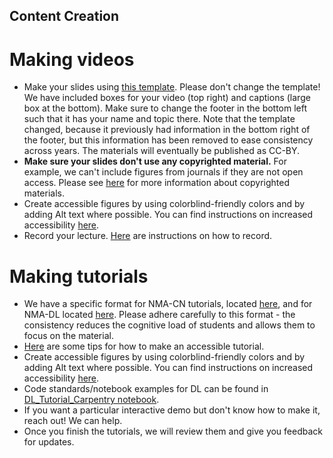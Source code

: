 ## Content Creation

# Making videos
- Make your slides using [this template](https://docs.google.com/presentation/d/1mU5otRXJarz4HD-2kOFVSSedkXDUz4BHO6ISJIPOZz8/edit#slide=id.p). Please don't change the template! We have included boxes for your video (top right) and captions (large box at the bottom). Make sure to change the footer in the bottom left such that it has your name and topic there. Note that the template changed, because it previously had information in the bottom right of the footer, but this information has been removed to ease consistency across years. The materials will eventually be published as CC-BY. 
- **Make sure your slides don't use any copyrighted material.** For example, we can't include figures from journals if they are not open access. Please see [here](https://docs.google.com/document/d/1DBkFs1-q3Ehrbu5srDOaSi2GzEAoOe9D4WjSXRfuh1Y/edit?usp=sharing) for more information about copyrighted materials.
- Create accessible figures by using colorblind-friendly colors and by adding Alt text where possible. You can find instructions on increased accessibility [here](https://docs.google.com/document/d/1w8WKcaZWl1qO5IJkGBWZZbmL29guFS18UZAljBCEWFk/edit?usp=sharing). 
- Record your lecture. [Here](https://docs.google.com/document/d/1_RHVZ-R0XPP634pIflgspR1dPSzHkkfc7uQ1vQ97p7g/edit#heading=h.2utdyzjhohx8) are instructions on how to record.


# Making tutorials
- We have a specific format for NMA-CN tutorials, located [here](https://colab.research.google.com/github/NeuromatchAcademy/course-content/blob/master/organization/Neuromatch_Tutorial_Format.ipynb), and for NMA-DL located [here](https://github.com/NeuromatchAcademy/content-creation/blob/main/Neuromatch_Tutorial_Format.ipynb). Please adhere carefully to this format - the consistency reduces the cognitive load of students and allows them to focus on the material.
- [Here](https://docs.google.com/presentation/d/11pmbsYszVDntBKL9xqdiXLBWje9OIA_Do6VgT_qPmak/edit#slide=id.p1) are some tips for how to make an accessible tutorial.
- Create accessible figures by using colorblind-friendly colors and by adding Alt text where possible. You can find instructions on increased accessibility [here](https://docs.google.com/document/d/1w8WKcaZWl1qO5IJkGBWZZbmL29guFS18UZAljBCEWFk/edit?usp=sharing).
- Code standards/notebook examples for DL can be found in [DL_Tutorial_Carpentry notebook](https://github.com/NeuromatchAcademy/content-creation/blob/main/NeuromatchAcademy_DL_Tutorial_Carpentry.ipynb).
- If you want a particular interactive demo but don't know how to make it, reach out! We can help.
- Once you finish the tutorials, we will review them and give you feedback for updates.
